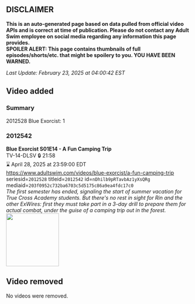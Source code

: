 ## DISCLAIMER
**This is an auto-generated page based on data pulled from official video APIs and is correct at time of publication. Please do not contact any Adult Swim employee on social media regarding any information this page provides.**  
**SPOILER ALERT: This page contains thumbnails of full episodes/shorts/etc. that might be spoilery to you. YOU HAVE BEEN WARNED.**  

_Last Update: February 23, 2025 at 04:00:42 EST_
## Video added
### Summary
2012528 Blue Exorcist: 1  
### 2012542
**Blue Exorcist S01E14 - A Fun Camping Trip**  
TV-14-DLSV 🔒 21:58  
⌛ April 28, 2025 at 23:59:00 EDT  
https://www.adultswim.com/videos/blue-exorcist/a-fun-camping-trip  
seriesid=`2012528` titleid=`2012542` id=`nDhilb9pRTavbAz1yXsQRg` mediaid=`203f0952c732ba6703c5d5175c86a9ea4fdc17c0`  
_The first semester has ended, signaling the start of summer vacation for True Cross Academy students. But there's no rest in sight for Rin and the other ExWires: first they must take part in a 3-day drill to prepare them for actual combat, under the guise of a camping trip out in the forest._  
<a href="https://i.cdn.turner.com/adultswim/big/video/episode-thumbs-16x9/blueexorcist_cc_14_pt3-04.jpg"><img src="https://i.cdn.turner.com/adultswim/big/video/episode-thumbs-16x9/blueexorcist_cc_14_pt3-04.jpg" height="144px" /></a>
## Video removed
No videos were removed.  
